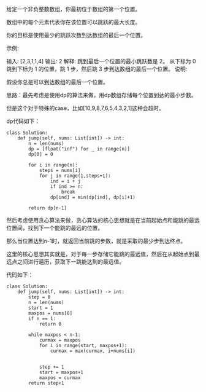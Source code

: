 给定一个非负整数数组，你最初位于数组的第一个位置。

数组中的每个元素代表你在该位置可以跳跃的最大长度。

你的目标是使用最少的跳跃次数到达数组的最后一个位置。

示例:

输入: [2,3,1,1,4]
输出: 2
解释: 跳到最后一个位置的最小跳跃数是 2。
     从下标为 0 跳到下标为 1 的位置，跳 1 步，然后跳 3 步到达数组的最后一个位置。
说明:

假设你总是可以到达数组的最后一个位置。



思路：最先考虑是使用dp的算法来做，用dp数组存储每个位置到达的最小步数。

但是这个对于特殊的case，比如[10,9,8,7,6,5,4,3,2,1]这种会超时。

dp代码如下：
```
class Solution:
    def jump(self, nums: List[int]) -> int:
        n = len(nums)
        dp = [float("inf") for _ in range(n)]
        dp[0] = 0

        for i in range(n):
            steps = nums[i]
            for j in range(1,steps+1):
                ind = i + j
                if ind >= n:
                    break
                dp[ind] = min(dp[ind], dp[i]+1)
        
        return dp[n-1]
```

然后考虑使用贪心算法来做，贪心算法的核心思想就是在当前起始点和能跳的最远位置间，找到下一个能跳的最远的位置。

那么当位置达到n-1时，就返回当前跳的步数，就是采取的最少步到达终点。

这里的核心思想其实就是，对于每一步存储它能跳的最远值，然后在从起始点到最远点之间进行遍历，获取下一跳能达到的最远值。

代码如下：
```
class Solution:
    def jump(self, nums: List[int]) -> int:
        step = 0
        n = len(nums)
        start = 1
        maxpos = nums[0]
        if n == 1:
            return 0 

        while maxpos < n-1:
            curmax = maxpos
            for i in range(start, maxpos+1):
                curmax = max(curmax, i+nums[i])
            

            step += 1
            start = maxpos+1
            maxpos = curmax
        return step+1
```